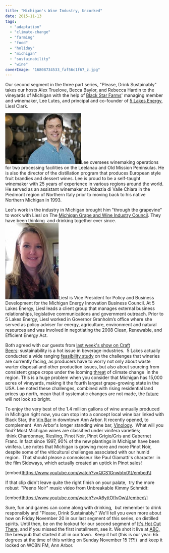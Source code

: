 ```yaml
---
title: "Michigan's Wine Industry, Uncorked"
date: 2015-11-13
tags: 
  - "adaptation"
  - "climate-change"
  - "farming"
  - "food"
  - "holiday"
  - "michigan"
  - "sustainability"
  - "wine"
coverImage: "16808734533_faf56c1f67_z.jpg"
---
```


Our second segment in the three part series, "Please, Drink Sustainably" takes our hosts Alex Truelove, Becca Baylor, and Rebecca Hardin to the vineyards of Michigan with the help of [Black Star Farms](http://www.blackstarfarms.com/)' managing member and winemaker, Lee Lutes, and principal and co-founder of [5 Lakes Energy](http://5lakesenergy.com/), Liesl Clark.

<!--more-->

![Lee 11.13](images/Lee-11.13.jpeg)Lee oversees winemaking operations for two processing facilities on the Leelanau and Old Mission Peninsulas. He is also the director of the distillation program that produces European style fruit brandies and dessert wines. Lee is proud to be a self-taught winemaker with 25 years of experience in various regions around the world. He served as an assistant winemaker at Abbazia di Valle Chiara in the Piedmont region of Northern Italy prior to moving back to his native Northern Michigan in 1993.

Lee's work in the industry in Michigan brought him "through the grapevine" to work with Liesl on The [Michigan Grape and Wine Industry Council](http://www.michiganwines.com/about-council#sthash.11rxGPJH.dpbs). They have been thinking  and drinking together ever since. ![Liesl 11.13](images/Liesl-11.13.jpeg)Liesl is Vice President for Policy and Business Development for the Michigan Energy Innovation Business Council. At 5 Lakes Energy, Liesl leads a client group that manages external business relationships, legislative communications and government outreach. Prior to 5 Lakes Energy, Liesl worked in Governor Granholm’s office where she served as policy adviser for energy, agriculture, environment and natural resources and was involved in negotiating the 2008 Clean, Renewable, and Efficient Energy Act. 

Both agreed with our guests from [last week's show on Craft Beers](http://www.hotinhere.us/podcast/a-cultural-shift-to-conservation-craft-beer-in-michigan/): sustainability is a hot issue in beverage industries.  5 Lakes actually conducted a wide ranging [feasibility study](http://5lakesenergy.com/wp-content/uploads/2015/09/5LE_WineSustainabilityReport_081915_bleed2.pdf) on the challenges that wineries are currently facing, as producers have to worry not only about waste warter disposal and other production issues, but also about sourcing from consistent grape crops under the looming [threat](http://www.sciencedirect.com/science/article/pii/S2212977414000222) of climate change  in the region. This is a huge problem when you consider that Michigan has 15,000 acres of vineyards, making it the fourth largest grape-growing state in the USA. Lee noted these challenges, combined with rising residential land prices up north, mean that if systematic changes are not made, the [future](http://www.mlive.com/business/west-michigan/index.ssf/2015/10/wine_may_be_scarce_from_northe.html) will not look so bright.  

To enjoy the very best of the 1.4 million gallons of wine annually produced in Michigan right now, you can stop into a concept local wine bar linked with Black Star, the [Vin Bar](http://www.vinbara2.com/) in downtown Ann Arbor. It recently opened, to complement  Ann Arbor's longer standing wine bar, [Vinology](http://vinologya2.com/).  What will you find? Most Michigan wines are classified under vinifera varieties;  think Chardonnay, Riesling, Pinot Noir, Pinot Grigio/Gris and Cabernet Franc. In fact since 1997, 90% of the new plantings in Michigan have been vinifera. Lee notes that Michigan is growing more and more Pinot Noir, despite some of the viticultural challenges associated with our humid region.  That should please a connoisseur like Paul Giamatti's character  in the film Sideways, which actually created an uptick in Pinot sales! 

\[embed\]https://www.youtube.com/watch?v=QCS1Gnwbtp0\[/embed\]

If that clip didn't leave quite the right finish on your palate,  try the more robust  "Peeno Noir" music video from Unbreakable Kimmy Schmidt:

\[embed\]https://www.youtube.com/watch?v=A6yttOfIvOw\[/embed\]

Sure, fun and games can come along with drinking,  but remember to drink responsibly and "Please, Drink Sustainably." We'll tell you even more about how on Friday November 20 in our last segment of this series, on distilled spirits. Until then, be on the lookout for our second segment of [It's Hot Out There,](https://www.youtube.com/watch?v=Gcsz5Z0afco) and if you missed the first installment, see it. We shot it live at [ABC,](http://www.arborbrewing.com/) the brewpub that started it all in our town.  Keep it hot (this is our year: 65 degrees at the time of this writing on Sunday November 15 ?!?!)  and keep it locked on WCBN FM, Ann Arbor.
